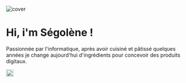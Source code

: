 ![cover](https://github.com/segoleneganzin/segoleneganzin/img/cover.jpg)
<h1>Hi, i'm Ségolène !</h1>
  
<p>Passionnée par l'informatique, après avoir cuisiné et pâtissé quelques années je change aujourd'hui d'ingrédients pour concevoir des produits digitaux.</p>

<link href="https://www.linkedin.com/in/segoleneganzin/" ><img src="https://encrypted-tbn0.gstatic.com/images?q=tbn:ANd9GcSN0osVQcblBhUadmcs7iFmZXdRR7iNA8QWJA&usqp=CAU" style="width:20px; height:20px"  /> </link>


<!--
**segolene-gz/segolene-gz** is a ✨ _special_ ✨ repository because its `README.md` (this file) appears on your GitHub profile.

Here are some ideas to get you started:

- 🔭 I’m currently working on ...
- 🌱 I’m currently learning ...
- 👯 I’m looking to collaborate on ...
- 🤔 I’m looking for help with ...
- 💬 Ask me about ...
- 📫 How to reach me: ...
- 😄 Pronouns: ...
- ⚡ Fun fact: ...
-->
